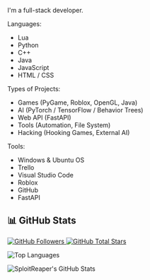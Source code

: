
I'm a full-stack developer.

Languages:
- Lua
- Python
- C++
- Java
- JavaScript
- HTML / CSS

Types of Projects:
- Games (PyGame, Roblox, OpenGL, Java)
- AI (PyTorch / TensorFlow / Behavior Trees)
- Web API (FastAPI)
- Tools (Automation, File System)
- Hacking (Hooking Games, External AI)

Tools:
- Windows & Ubuntu OS
- Trello
- Visual Studio Code
- Roblox
- GitHub
- FastAPI

## 📊 GitHub Stats

<p align="left">
	<a href="https://github.com/sploitreaper?tab=followers">
		<img alt="GitHub Followers" title="Github Followers" src="https://custom-icon-badges.demolab.com/github/followers/sploitreaper?color=236ad3&labelColor=1155ba&style=for-the-badge&logo=person-add&label=Follow&logoColor=white"/>
	</a>
	<a href="https://github.com/sploitreaper?tab=repositories&sort=stargazers">
		<img alt="GitHub Total Stars" title="Stars on GitHub" src="https://custom-icon-badges.demolab.com/github/stars/sploitreaper?color=55960c&style=for-the-badge&labelColor=488207&logo=star"/>
	</a>
</p>

<img src="https://github-readme-stats.vercel.app/api/top-langs/?username=sploitreaper&langs_count=10&title_color=FC0000&text_color=ffffff&icon_color=FC0000&bg_color=151718&hide_border=true&locale=en&custom_title=Top%20%Languages" alt="Top Languages" />

![SploitReaper's GitHub Stats](https://github-readme-stats.vercel.app/api?username=sploitreaper&show_icons=true&theme=gruvbox)
